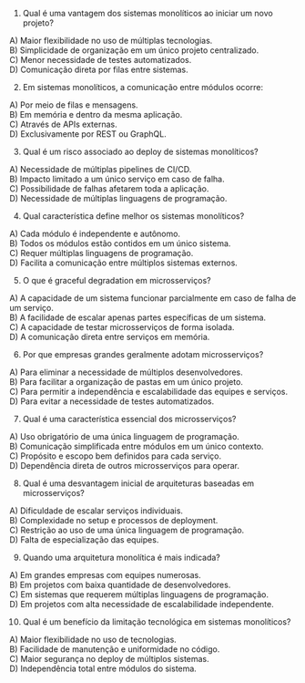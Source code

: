 1. Qual é uma vantagem dos sistemas monolíticos ao iniciar um novo projeto?

A) Maior flexibilidade no uso de múltiplas tecnologias.<br/>
B) Simplicidade de organização em um único projeto centralizado.<br/>
C) Menor necessidade de testes automatizados.<br/>
D) Comunicação direta por filas entre sistemas.<br/>

2. Em sistemas monolíticos, a comunicação entre módulos ocorre:

A) Por meio de filas e mensagens.<br/>
B) Em memória e dentro da mesma aplicação.<br/>
C) Através de APIs externas.<br/>
D) Exclusivamente por REST ou GraphQL.<br/>

3. Qual é um risco associado ao deploy de sistemas monolíticos?

A) Necessidade de múltiplas pipelines de CI/CD.<br/>
B) Impacto limitado a um único serviço em caso de falha.<br/>
C) Possibilidade de falhas afetarem toda a aplicação.<br/>
D) Necessidade de múltiplas linguagens de programação.<br/>

4. Qual característica define melhor os sistemas monolíticos?

A) Cada módulo é independente e autônomo.<br/>
B) Todos os módulos estão contidos em um único sistema.<br/>
C) Requer múltiplas linguagens de programação.<br/>
D) Facilita a comunicação entre múltiplos sistemas externos.<br/>

5. O que é graceful degradation em microsserviços?

A) A capacidade de um sistema funcionar parcialmente em caso de falha de um serviço.<br/>
B) A facilidade de escalar apenas partes específicas de um sistema.<br/>
C) A capacidade de testar microsserviços de forma isolada.<br/>
D) A comunicação direta entre serviços em memória.<br/>

6. Por que empresas grandes geralmente adotam microsserviços?

A) Para eliminar a necessidade de múltiplos desenvolvedores.<br/>
B) Para facilitar a organização de pastas em um único projeto.<br/>
C) Para permitir a independência e escalabilidade das equipes e serviços.<br/>
D) Para evitar a necessidade de testes automatizados.<br/>

7. Qual é uma característica essencial dos microsserviços?

A) Uso obrigatório de uma única linguagem de programação.<br/>
B) Comunicação simplificada entre módulos em um único contexto.<br/>
C) Propósito e escopo bem definidos para cada serviço.<br/>
D) Dependência direta de outros microsserviços para operar.<br/>

8. Qual é uma desvantagem inicial de arquiteturas baseadas em microsserviços?

A) Dificuldade de escalar serviços individuais.<br/>
B) Complexidade no setup e processos de deployment.<br/>
C) Restrição ao uso de uma única linguagem de programação.<br/>
D) Falta de especialização das equipes.<br/>

9. Quando uma arquitetura monolítica é mais indicada?

A) Em grandes empresas com equipes numerosas.<br/>
B) Em projetos com baixa quantidade de desenvolvedores.<br/>
C) Em sistemas que requerem múltiplas linguagens de programação.<br/>
D) Em projetos com alta necessidade de escalabilidade independente.<br/>

10. Qual é um benefício da limitação tecnológica em sistemas monolíticos?

A) Maior flexibilidade no uso de tecnologias.<br/>
B) Facilidade de manutenção e uniformidade no código.<br/>
C) Maior segurança no deploy de múltiplos sistemas.<br/>
D) Independência total entre módulos do sistema.<br/>